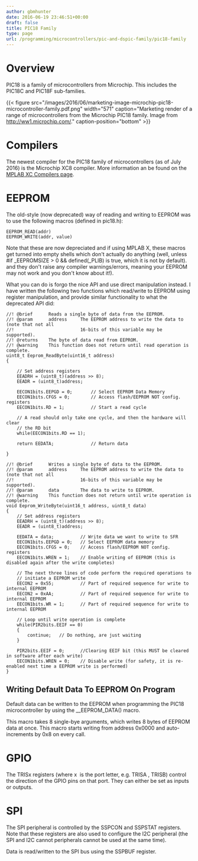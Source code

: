 ```yaml
---
author: gbmhunter
date: 2016-06-19 23:46:51+00:00
draft: false
title: PIC18 Family
type: page
url: /programming/microcontrollers/pic-and-dspic-family/pic18-family
---
```


# Overview

PIC18 is a family of microcontrollers from Microchip. This includes the PIC18C and PIC18F sub-families.

{{< figure src="/images/2016/06/marketing-image-microchip-pic18-microcontroller-family.pdf.png" width="571" caption="Marketing render of a range of microcontrollers from the Microchip PIC18 family. Image from http://ww1.microchip.com/." caption-position="bottom" >}}

# Compilers

The newest compiler for the PIC18 family of microcontrollers (as of July 2016) is the Microchip XC8 compiler. More information an be found on the [MPLAB XC Compilers page](http://blog.mbedded.ninja/programming/compilers/mplab-xc-compilers).

# EEPROM

The old-style (now deprecated) way of reading and writing to EEPROM was to use the following macros (defined in pic18.h):
    
    EEPROM_READ(addr)
    EEPROM_WRITE(addr, value)

Note that these are now depreciated and if using MPLAB X, these macros get turned into empty shells which don't actually do anything (well, unless #if _EEPROMSIZE > 0 && defined(_PLIB) is true, which it is not by default). and they don't raise any compiler warnings/errors, meaning your EEPROM may not work and you don't know about it!).

What you can do is forgo the nice API and use direct manipulation instead. I have written the following two functions which read/write to EEPROM using register manipulation, and provide similar functionality to what the deprecated API did:
    
    //! @brief      Reads a single byte of data from the EEPROM.
    //! @param      address     The EEPROM address to write the data to (note that not all
    //!                         16-bits of this variable may be supported).
    //! @returns    The byte of data read from EEPROM.
    //! @warning    This function does not return until read operation is complete.
    uint8_t Eeprom_ReadByte(uint16_t address)
    {
    
        // Set address registers
        EEADRH = (uint8_t)(address >> 8);
        EEADR = (uint8_t)address;
    
        EECON1bits.EEPGD = 0;       // Select EEPROM Data Memory
        EECON1bits.CFGS = 0;        // Access flash/EEPROM NOT config. registers
        EECON1bits.RD = 1;          // Start a read cycle
    
        // A read should only take one cycle, and then the hardware will clear
        // the RD bit
        while(EECON1bits.RD == 1);
    
        return EEDATA;              // Return data
    
    }
    
    //! @brief      Writes a single byte of data to the EEPROM.
    //! @param      address     The EEPROM address to write the data to (note that not all
    //!                         16-bits of this variable may be supported).
    //! @param      data        The data to write to EEPROM.
    //! @warning    This function does not return until write operation is complete.
    void Eeprom_WriteByte(uint16_t address, uint8_t data)
    {    
        // Set address registers
        EEADRH = (uint8_t)(address >> 8);
        EEADR = (uint8_t)address;
    
        EEDATA = data;          // Write data we want to write to SFR
        EECON1bits.EEPGD = 0;   // Select EEPROM data memory
        EECON1bits.CFGS = 0;    // Access flash/EEPROM NOT config. registers
        EECON1bits.WREN = 1;    // Enable writing of EEPROM (this is disabled again after the write completes)
    
        // The next three lines of code perform the required operations to
        // initiate a EEPROM write
        EECON2 = 0x55;          // Part of required sequence for write to internal EEPROM
        EECON2 = 0xAA;          // Part of required sequence for write to internal EEPROM
        EECON1bits.WR = 1;      // Part of required sequence for write to internal EEPROM
    
        // Loop until write operation is complete
        while(PIR2bits.EEIF == 0)
        {
            continue;   // Do nothing, are just waiting
        }
    
        PIR2bits.EEIF = 0;      //Clearing EEIF bit (this MUST be cleared in software after each write)
        EECON1bits.WREN = 0;    // Disable write (for safety, it is re-enabled next time a EEPROM write is performed)
    }

## Writing Default Data To EEPROM On Program

Default data can be written to the EEPROM when programming the PIC18 microcontroller by using the __EEPROM_DATA() macro.

This macro takes 8 single-bye arguments, which writes 8 bytes of EEPROM data at once. This macro starts writing from address 0x0000 and auto-increments by 0x8 on every call.

# GPIO

The TRISx registers (where x  is the port letter, e.g. TRISA , TRISB) control the direction of the GPIO pins on that port. They can either be set as inputs or outputs.

# SPI

The SPI peripheral is controlled by the SSPCON and SSPSTAT registers. Note that these registers are also used to configure the I2C peripheral (the SPI and I2C cannot peripherals cannot be used at the same time).

Data is read/written to the SPI bus using the SSPBUF register.
